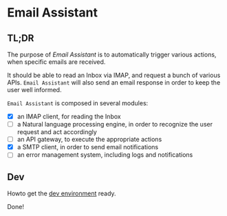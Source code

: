 # Email Assistant

## TL;DR

The purpose of *Email Assistant* is to automatically trigger various actions, when specific emails are received.

It should be able to read an Inbox via IMAP, and request a bunch of various APIs. `Email Assistant` will also send an email response in order to keep the user well informed.

`Email Assistant` is composed in several modules:

- [x] an IMAP client, for reading the Inbox
- [ ] a Natural language processing engine, in order to recognize the user request and act accordingly
- [ ] an API gateway, to execute the appropriate actions
- [x] a SMTP client, in order to send email notifications
- [ ] an error management system, including logs and notifications

## Dev

Howto get the [dev environment](./README_dev.md) ready.

Done!
